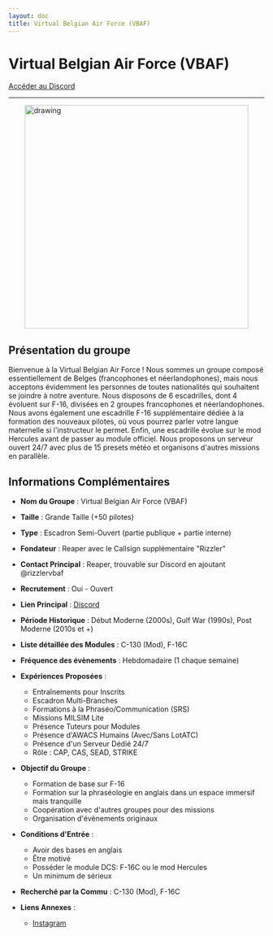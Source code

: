 ```yaml
---
layout: doc
title: Virtual Belgian Air Force (VBAF)
---
```


# Virtual Belgian Air Force (VBAF)

[Accéder au Discord](https://discord.gg/mjVqwGSzfV)

---
<img src="/commus_img/vbaf.png" alt="drawing" width="440" style="display: block; margin-left: auto; margin-right: auto;"/>

## Présentation du groupe

Bienvenue à la Virtual Belgian Air Force ! Nous sommes un groupe composé essentiellement de Belges (francophones et néerlandophones), mais nous acceptons évidemment les personnes de toutes nationalités qui souhaitent se joindre à notre aventure. Nous disposons de 6 escadrilles, dont 4 évoluent sur F-16, divisées en 2 groupes francophones et néerlandophones. Nous avons également une escadrille F-16 supplémentaire dédiée à la formation des nouveaux pilotes, où vous pourrez parler votre langue maternelle si l'instructeur le permet. Enfin, une escadrille évolue sur le mod Hercules avant de passer au module officiel. Nous proposons un serveur ouvert 24/7 avec plus de 15 presets météo et organisons d'autres missions en parallèle.

## Informations Complémentaires

- **Nom du Groupe** : Virtual Belgian Air Force (VBAF)
- **Taille** : Grande Taille (+50 pilotes)
- **Type** : Escadron Semi-Ouvert (partie publique + partie interne)
- **Fondateur** : Reaper avec le Callsign supplémentaire "Rizzler"
- **Contact Principal** : Reaper, trouvable sur Discord en ajoutant @rizzlervbaf
- **Recrutement** : Oui - Ouvert
- **Lien Principal** : [Discord](https://discord.gg/mjVqwGSzfV)
- **Période Historique** : Début Moderne (2000s), Gulf War (1990s), Post Moderne (2010s et +)
- **Liste détaillée des Modules** : C-130 (Mod), F-16C
- **Fréquence des évènements** : Hebdomadaire (1 chaque semaine)
- **Expériences Proposées** :
  - Entraînements pour Inscrits
  - Escadron Multi-Branches
  - Formations à la Phraséo/Communication (SRS)
  - Missions MILSIM Lite
  - Présence Tuteurs pour Modules
  - Présence d'AWACS Humains (Avec/Sans LotATC)
  - Présence d'un Serveur Dédié 24/7
  - Rôle : CAP, CAS, SEAD, STRIKE

- **Objectif du Groupe** :
  - Formation de base sur F-16
  - Formation sur la phraséologie en anglais dans un espace immersif mais tranquille
  - Coopération avec d'autres groupes pour des missions
  - Organisation d'évènements originaux

- **Conditions d'Entrée** :
  - Avoir des bases en anglais
  - Être motivé
  - Posséder le module DCS: F-16C ou le mod Hercules
  - Un minimum de sérieux

- **Recherché par la Commu** : C-130 (Mod), F-16C

- **Liens Annexes** :
  - [Instagram](https://www.instagram.com/dcsvbaf/)
